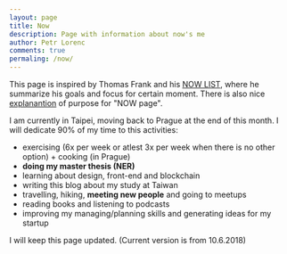 ```yaml
---
layout: page
title: Now
description: Page with information about now's me
author: Petr Lorenc
comments: true
permaling: /now/
---
```


This page is inspired by Thomas Frank and his <a href="https://collegeinfogeek.com/now/">NOW LIST</a>, where he summarize his goals and focus for certain moment. There is also nice <a href="https://nownownow.com/about">explanantion</a> of purpose for "NOW page".
	
I am currently in Taipei, moving back to Prague at the end of this month. I will dedicate 90% of my time to this activities:

 * exercising (6x per week or atlest 3x per week when there is no other option) + cooking (in Prague)
 * **doing my master thesis (NER)**
 * learning about design, front-end and blockchain
 * writing this blog about my study at Taiwan
 * travelling, hiking, **meeting new people** and going to meetups
 * reading books and listening to podcasts
 * improving my managing/planning skills and generating ideas for my startup

I will keep this page updated. (Current version is from 10.6.2018)






